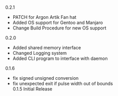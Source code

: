 0.2.1
* PATCH for Argon Artik Fan hat
* Added OS support for Gentoo and Manjaro
* Change Build Procedure for new OS support

0.2.0
* Added shared memory interface
* Changed Logging system
* Added CLI program to interface with daemon
 

0.1.6  
* fix signed unsigned conversion  
* fix unexpected exit if pulse width out of bounds  
0.1.5 Initial Release